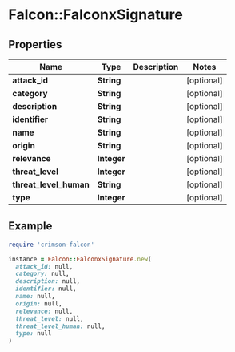 # Falcon::FalconxSignature

## Properties

| Name | Type | Description | Notes |
| ---- | ---- | ----------- | ----- |
| **attack_id** | **String** |  | [optional] |
| **category** | **String** |  | [optional] |
| **description** | **String** |  | [optional] |
| **identifier** | **String** |  | [optional] |
| **name** | **String** |  | [optional] |
| **origin** | **String** |  | [optional] |
| **relevance** | **Integer** |  | [optional] |
| **threat_level** | **Integer** |  | [optional] |
| **threat_level_human** | **String** |  | [optional] |
| **type** | **Integer** |  | [optional] |

## Example

```ruby
require 'crimson-falcon'

instance = Falcon::FalconxSignature.new(
  attack_id: null,
  category: null,
  description: null,
  identifier: null,
  name: null,
  origin: null,
  relevance: null,
  threat_level: null,
  threat_level_human: null,
  type: null
)
```

